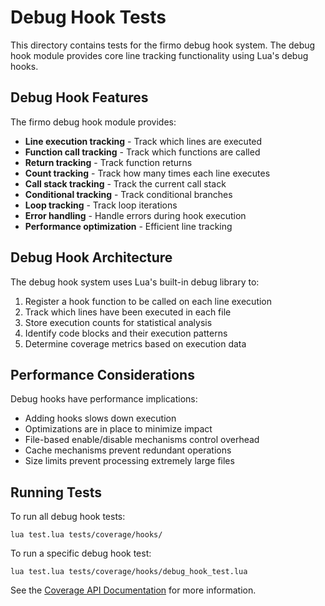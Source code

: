 # Debug Hook Tests

This directory contains tests for the firmo debug hook system. The debug hook module provides core line tracking functionality using Lua's debug hooks.

## Debug Hook Features

The firmo debug hook module provides:

- **Line execution tracking** - Track which lines are executed
- **Function call tracking** - Track which functions are called
- **Return tracking** - Track function returns
- **Count tracking** - Track how many times each line executes
- **Call stack tracking** - Track the current call stack
- **Conditional tracking** - Track conditional branches
- **Loop tracking** - Track loop iterations
- **Error handling** - Handle errors during hook execution
- **Performance optimization** - Efficient line tracking

## Debug Hook Architecture

The debug hook system uses Lua's built-in debug library to:

1. Register a hook function to be called on each line execution
2. Track which lines have been executed in each file
3. Store execution counts for statistical analysis
4. Identify code blocks and their execution patterns
5. Determine coverage metrics based on execution data

## Performance Considerations

Debug hooks have performance implications:

- Adding hooks slows down execution
- Optimizations are in place to minimize impact
- File-based enable/disable mechanisms control overhead
- Cache mechanisms prevent redundant operations
- Size limits prevent processing extremely large files

## Running Tests

To run all debug hook tests:
```
lua test.lua tests/coverage/hooks/
```

To run a specific debug hook test:
```
lua test.lua tests/coverage/hooks/debug_hook_test.lua
```

See the [Coverage API Documentation](/docs/api/coverage.md) for more information.